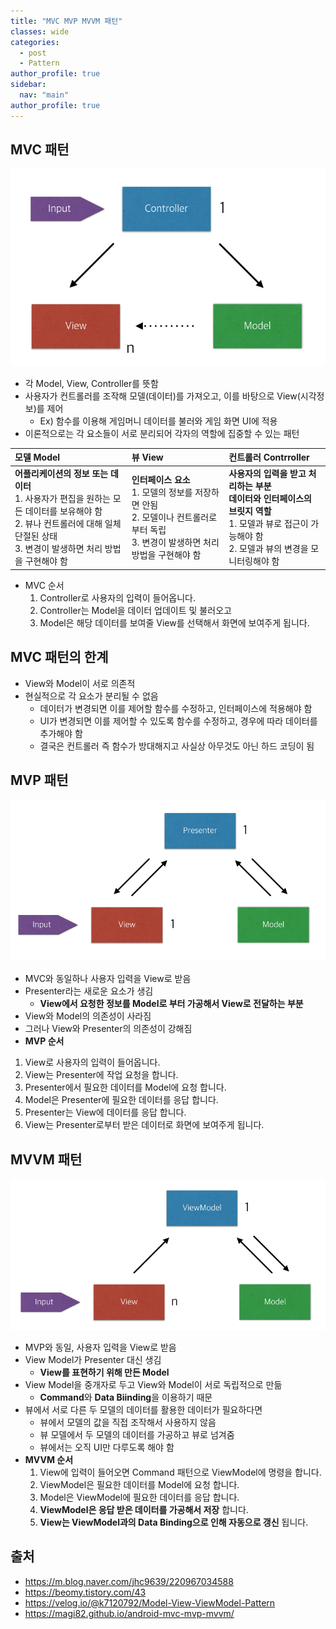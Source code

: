 ```yaml
---
title: "MVC MVP MVVM 패턴"
classes: wide
categories: 
  - post
  - Pattern
author_profile: true
sidebar:
  nav: "main"
author_profile: true
---
```


## MVC 패턴
![post_thumbnail](/assets/images/mvc.png)

* 각 Model, View, Controller를 뜻함
* 사용자가 컨트롤러를 조작해 모델(데이터)를 가져오고, 이를 바탕으로 View(시각정보)를 제어
  * Ex) 함수를 이용해 게임머니 데이터를 불러와 게임 화면 UI에 적용
* 이론적으로는 각 요소들이 서로 분리되어 각자의 역할에 집중할 수 있는 패턴

|**모델 Model**|**뷰 View**|**컨트롤러 Contrroller**|
|:---|:---|:---|
|**어플리케이션의 정보 또는 데이터**<br/>1. 사용자가 편집을 원하는 모든 데이터를 보유해야 함<br/>2. 뷰나 컨트롤러에 대해 일체 단절된 상태<br/>3. 변경이 발생하면 처리 방법을 구현해야 함|**인터페이스 요소**<br/>1. 모델의 정보를 저장하면 안됨<br/>2. 모델이나 컨트롤러로부터 독립<br/>3. 변경이 발생하면 처리 방법을 구현해야 함|**사용자의 입력을 받고 처리하는 부분**<br/>**데이터와 인터페이스의 브릿지 역할**<br/>1. 모델과 뷰로 접근이 가능해야 함<br/>2. 모델과 뷰의 변경을 모니터링해야 함|

* MVC 순서
  1. Controller로 사용자의 입력이 들어옵니다.
  2. Controller는 Model을 데이터 업데이트 및 불러오고
  3. Model은 해당 데이터를 보여줄 View를 선택해서 화면에 보여주게 됩니다.

## MVC 패턴의 한계
* View와 Model이 서로 의존적
* 현실적으로 각 요소가 분리될 수 없음
  * 데이터가 변경되면 이를 제어할 함수를 수정하고, 인터페이스에 적용해야 함
  * UI가 변경되면 이를 제어할 수 있도록 함수를 수정하고, 경우에 따라 데이터를 추가해야 함
  * 결국은 컨트롤러 즉 함수가 방대해지고 사실상 아무것도 아닌 하드 코딩이 됨

## MVP 패턴
![post_thumbnail](/assets/images/mvp.png)

* MVC와 동일하나 사용자 입력을 View로 받음
* Presenter라는 새로운 요소가 생김
  * **View에서 요청한 정보를 Model로 부터 가공해서 View로 전달하는 부분**
* View와 Model의 의존성이 사라짐
* 그러나 View와 Presenter의 의존성이 강해짐
* **MVP 순서**
1. View로 사용자의 입력이 들어옵니다.
2. View는 Presenter에 작업 요청을 합니다.
3. Presenter에서 필요한 데이터를 Model에 요청 합니다.
4. Model은 Presenter에 필요한 데이터를 응답 합니다.
5. Presenter는 View에 데이터를 응답 합니다.
6. View는 Presenter로부터 받은 데이터로 화면에 보여주게 됩니다.

## MVVM 패턴
![post_thumbnail](/assets/images/mvvm.png)

* MVP와 동일, 사용자 입력을 View로 받음
* View Model가 Presenter 대신 생김
  * **View를 표현하기 위해 만든 Model**
* View Model을 중개자로 두고 View와 Model이 서로 독립적으로 만듦
  * **Command**와 **Data Biinding**을 이용하기 때문
* 뷰에서 서로 다른 두 모델의 데이터를 활용한 데이터가 필요하다면
  * 뷰에서 모델의 값을 직접 조작해서 사용하지 않음
  * 뷰 모델에서 두 모델의 데이터를 가공하고 뷰로 넘겨줌
  * 뷰에서는 오직 UI만 다루도록 해야 함
* **MVVM 순서**
  1. View에 입력이 들어오면 Command 패턴으로 ViewModel에 명령을 합니다.
  2. ViewModel은 필요한 데이터를 Model에 요청 합니다.
  3. Model은 ViewModel에 필요한 데이터를 응답 합니다.
  4. **ViewModel은 응답 받은 데이터를 가공해서 저장** 합니다.
  5. **View는 ViewModel과의 Data Binding으로 인해 자동으로 갱신** 됩니다.

## 출처
* <https://m.blog.naver.com/jhc9639/220967034588>
* <https://beomy.tistory.com/43>
* <https://velog.io/@k7120792/Model-View-ViewModel-Pattern>
* <https://magi82.github.io/android-mvc-mvp-mvvm/>